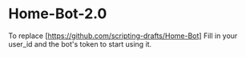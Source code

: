 # Home-Bot-2.0

To replace [https://github.com/scripting-drafts/Home-Bot]
Fill in your user_id and the bot's token to start using it.
